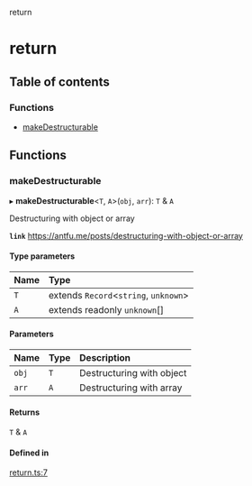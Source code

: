 return

# return

## Table of contents

### Functions

- [makeDestructurable](README.md#makedestructurable)

## Functions

### makeDestructurable

▸ **makeDestructurable**<`T`, `A`\>(`obj`, `arr`): `T` & `A`

Destructuring with object or array

**`link`** https://antfu.me/posts/destructuring-with-object-or-array

#### Type parameters

| Name | Type |
| :------ | :------ |
| `T` | extends `Record`<`string`, `unknown`\> |
| `A` | extends readonly `unknown`[] |

#### Parameters

| Name | Type | Description |
| :------ | :------ | :------ |
| `obj` | `T` | Destructuring with object |
| `arr` | `A` | Destructuring with array |

#### Returns

`T` & `A`

#### Defined in

[return.ts:7](https://github.com/xizher/nhz-utils/blob/919e2cb/src/return/return.ts#L7)
